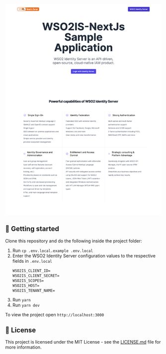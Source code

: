 <p align="center">
  <img src="public/screenshot.png" alt="Screenshot">
</p>

## 🚀 Getting started

Clone this repository and do the following inside the project folder:

1. Run `cp .env.local.example .env.local`
2. Enter the WSO2 Identity Server configuration values to the respective fields in `.env.local`
      ```
      WSO2IS_CLIENT_ID=
      WSO2IS_CLIENT_SECRET=
      WSO2IS_SCOPES=
      WSO2IS_HOST=
      WSO2IS_TENANT_NAME=
      ```
3. Run `yarn`
4. Run `yarn dev`

To view the project open `http://localhost:3000`

## 📝 License

This project is licensed under the MIT License - see the [LICENSE.md](LICENSE.md) file for more information.
